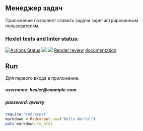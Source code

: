 <h2>Менеджер задач</h2>
Приложение позволяет ставить задачи зарегистрированным пользователям.



### Hexlet tests and linter status:
[![Actions Status](https://github.com/JavaQuaker/java-project-99/actions/workflows/hexlet-check.yml/badge.svg)](https://github.com/JavaQuaker/java-project-99/actions)
<a href="https://codeclimate.com/github/JavaQuaker/java-project-99/maintainability"><img src="https://api.codeclimate.com/v1/badges/9f5cd3acdaf5efef4d2f/maintainability" /></a>
<a href="https://codeclimate.com/github/JavaQuaker/java-project-99/test_coverage"><img src="https://api.codeclimate.com/v1/badges/9f5cd3acdaf5efef4d2f/test_coverage" /></a>
[Render review](https://java-project-99-xpyl.onrender.com)
[documentation](http://java-project-99-xpyl.onrender.com/swagger-ui/index.html)


<h2>Run</h2>
Для первого входа в приложение:
<p><h5>username: hexlet@example.com</h5></p3>
<p3><h5>password: qwerty</h5></p3>


```ruby
require 'redcarpet'
markdown = Redcarpet.new("Hello World!")
puts markdown.to_html
```


